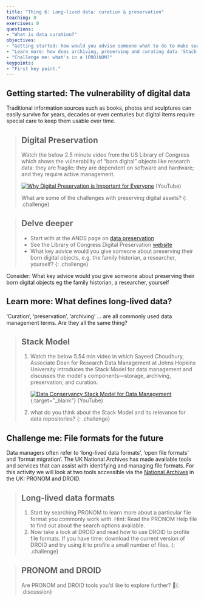```yaml
---
title: "Thing 6: Long-lived data: curation & preservation"
teaching: 0
exercises: 0
questions:
- "What is data curation?"
objectives:
- "Getting started: how would you advise someone what to do to make sure their fragile born digital data is robust and long lived?"
- "Learn more: how does archiving, preserving and curating data 'Stack' up?"
- "Challenge me: what's in a (PRO)NOM?"
keypoints:
- "First key point."
---
```


## Getting started: The vulnerability of digital data

Traditional information sources such as books, photos and sculptures can easily survive for years, decades or even centuries but digital items require special care to keep them usable over time.

>## Digital Preservation
>Watch the below 2.5 minute video from the US Library of Congress which shows the vulnerability of “born digital” objects like research data: they are fragile; they are dependent on software and hardware; and they require active management.
>
>[![Why Digital Preservation is Important for Everyone](https://img.youtube.com/vi/qEmmeFFafUs/0.jpg)](https://www.youtube.com/watch?v=qEmmeFFafUs "Why Digital Preservation is Important for Everyone") (YouTube)
>
> What are some of the challenges with preserving digital assets?
{: .challenge}  

>## Delve deeper
> * Start with at the ANDS page on [data preservation](http://www.ands.org.au/working-with-data/data-management/data-preservation)
> * See the Library of Congress Digital Preservation [website](http://digitalpreservation.gov/personalarchiving/)
> * What key advice would you give someone about preserving their born digital objects, e.g. the family historian, a researcher, yourself?
{: .challenge}

Consider: What key advice would you give someone about preserving their born digital objects eg the family historian, a researcher, yourself

## Learn more: What defines long-lived data?

‘Curation’, ‘preservation’, ‘archiving’ … are all commonly used data management terms.  Are they all the same thing?

>## Stack Model
>1. Watch the below 5.54 min video in which Sayeed Choudhury, Associate Dean for Research Data Management at Johns Hopkins University introduces the Stack Model for data management and discusses the model's components—storage, archiving, preservation, and curation.
>    
>    [![Data Conservancy Stack Model for Data Management](https://img.youtube.com/vi/F6iYXNvCRO4/0.jpg)](https://www.youtube.com/watch?v=F6iYXNvCRO4 "Data Conservancy Stack Model for Data Management"){:target="_blank"} (YouTube)
>2. what do you think about the Stack Model and its relevance for data repositories?
{: .challenge}

## Challenge me: File formats for the future

Data managers often refer to ‘long-lived data formats’, ‘open file formats’ and ‘format migration’. The UK National Archives has made available tools and services that can assist with identifying and managing file formats. For this activity we will look at two tools accessible via the [National Archives](https://www.nationalarchives.gov.uk/PRONOM/Default.aspx) in the UK: PRONOM and DROID.

>## Long-lived data formats
>1. Start by searching PRONOM to learn more about a particular file format you commonly work with. Hint: Read the PRONOM Help file to find out about the search options available.
>2. Now take a look at DROID and read how to use DROID to profile file formats.
>If you have time: download the current version of DROID and try using it to profile a small number of files.
{: .challenge}

>## PRONOM and DROID
>Are PRONOM and DROID tools you’d like to explore further?
{: .discussion}
